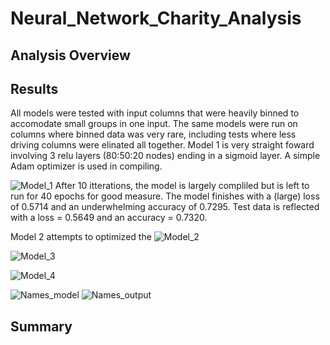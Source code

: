 # Neural_Network_Charity_Analysis

## Analysis Overview


## Results

All models were tested with input columns that were heavily binned to accomodate small groups in one input.  The same models were run on columns where binned data was very rare, including tests where less driving columns were elinated all together.  Model 1 is very straight foward involving 3 relu layers (80:50:20 nodes) ending in a sigmoid layer.  A simple Adam optimizer is used in compiling.

![Model_1](https://user-images.githubusercontent.com/19878877/169559047-a020b99a-134f-41cd-988e-245b1faaaac6.png)
After 10 itterations, the model is largely compliled but is left to run for 40 epochs for good measure.  The model finishes with a (large) loss of 0.5714 and an underwhelming accuracy of 0.7295.  Test data is reflected with a loss = 0.5649 and an accuracy = 0.7320.

Model 2 attempts to optimized the 
![Model_2](https://user-images.githubusercontent.com/19878877/169559090-e58f75d0-d6bb-419a-b058-8289418e2da2.png)


![Model_3](https://user-images.githubusercontent.com/19878877/169559120-d37d4bf4-f86c-43f2-8e8b-c832bbbc7fc8.png)


![Model_4](https://user-images.githubusercontent.com/19878877/169559154-61dbb41e-1a8c-42cb-99b1-46beae9f0815.png)


![Names_model](https://user-images.githubusercontent.com/19878877/169559179-8e26a811-0f06-4563-be45-3c60fed9205c.png)
![Names_output](https://user-images.githubusercontent.com/19878877/169559211-e2950741-8e19-48a8-aaea-660975db34d1.png)


## Summary


